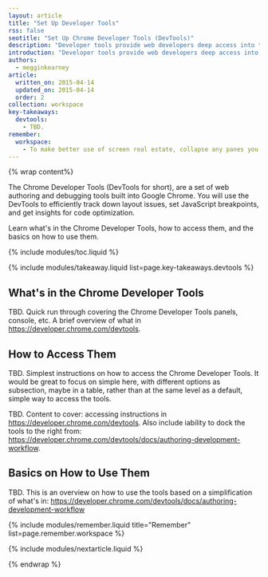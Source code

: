 ```yaml
---
layout: article
title: "Set Up Developer Tools"
rss: false
seotitle: "Set Up Chrome Developer Tools (DevTools)"
description: "Developer tools provide web developers deep access into the internals of the browser and their web application. Use the Chrome Developer Tools to efficiently track down layout issues, set JavaScript breakpoints, and get insights for code optimization."
introduction: "Developer tools provide web developers deep access into the internals of the browser and their web application."
authors:
  - megginkearney
article:
  written_on: 2015-04-14
  updated_on: 2015-04-14
  order: 2
collection: workspace
key-takeaways:
  devtools: 
    - TBD.
remember:
  workspace:
    - To make better use of screen real estate, collapse any panes you are not actively using and resize the divider between the DOM tree and the sidebar containing the panes.
---
```


{% wrap content%}

The Chrome Developer Tools (DevTools for short), are a set of web authoring and debugging tools built into Google Chrome. You will use the DevTools to efficiently track down layout issues, set JavaScript breakpoints, and get insights for code optimization.

Learn what's in the Chrome Developer Tools, how to access them, and the basics on how to use them.

{% include modules/toc.liquid %}

{% include modules/takeaway.liquid list=page.key-takeaways.devtools %}

## What's in the Chrome Developer Tools

TBD. Quick run through covering the Chrome Developer Tools panels, console, etc. A brief overview of what in https://developer.chrome.com/devtools.

## How to Access Them

TBD. Simplest instructions on how to access the Chrome Developer Tools. It would be great to focus on simple here, with different options as subsection, maybe in a table, rather than at the same level as a default, simple way to access the tools.

TBD. Content to cover: accessing instructions in https://developer.chrome.com/devtools. Also include iability to dock the tools to the right from: https://developer.chrome.com/devtools/docs/authoring-development-workflow.

## Basics on How to Use Them

TBD. This is an overview on how to use the tools based on a simplification of what's in: https://developer.chrome.com/devtools/docs/authoring-development-workflow

{% include modules/remember.liquid title="Remember" list=page.remember.workspace %}

{% include modules/nextarticle.liquid %}

{% endwrap %}
